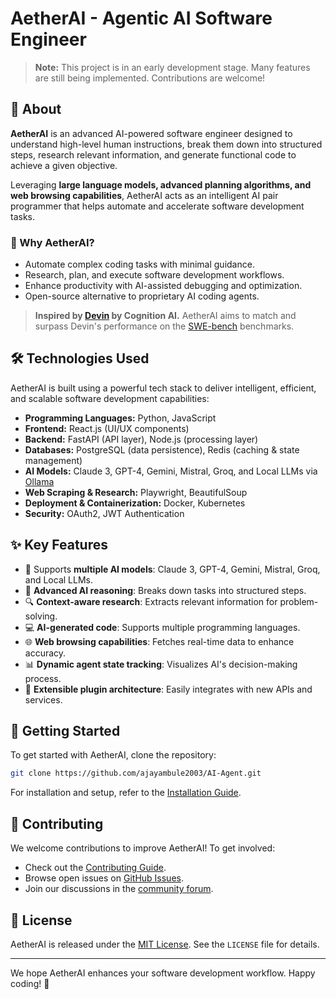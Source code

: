 # AetherAI - Agentic AI Software Engineer


> **Note:** This project is in an early development stage. Many features are still being implemented. Contributions are welcome!

## 🚀 About

**AetherAI** is an advanced AI-powered software engineer designed to understand high-level human instructions, break them down into structured steps, research relevant information, and generate functional code to achieve a given objective.

Leveraging **large language models, advanced planning algorithms, and web browsing capabilities**, AetherAI acts as an intelligent AI pair programmer that helps automate and accelerate software development tasks.

### 🌟 Why AetherAI?
- Automate complex coding tasks with minimal guidance.
- Research, plan, and execute software development workflows.
- Enhance productivity with AI-assisted debugging and optimization.
- Open-source alternative to proprietary AI coding agents.

> **Inspired by [Devin](https://www.cognition-labs.com/introducing-devin) by Cognition AI.** AetherAI aims to match and surpass Devin's performance on the [SWE-bench](https://www.swebench.com/) benchmarks.

## 🛠️ Technologies Used

AetherAI is built using a powerful tech stack to deliver intelligent, efficient, and scalable software development capabilities:

- **Programming Languages:** Python, JavaScript
- **Frontend:** React.js (UI/UX components)
- **Backend:** FastAPI (API layer), Node.js (processing layer)
- **Databases:** PostgreSQL (data persistence), Redis (caching & state management)
- **AI Models:** Claude 3, GPT-4, Gemini, Mistral, Groq, and Local LLMs via [Ollama](https://ollama.com)
- **Web Scraping & Research:** Playwright, BeautifulSoup
- **Deployment & Containerization:** Docker, Kubernetes
- **Security:** OAuth2, JWT Authentication

## ✨ Key Features

- 🤖 Supports **multiple AI models**: Claude 3, GPT-4, Gemini, Mistral, Groq, and Local LLMs.
- 🧠 **Advanced AI reasoning**: Breaks down tasks into structured steps.
- 🔍 **Context-aware research**: Extracts relevant information for problem-solving.
- 💻 **AI-generated code**: Supports multiple programming languages.
- 🌐 **Web browsing capabilities**: Fetches real-time data to enhance accuracy.
- 📊 **Dynamic agent state tracking**: Visualizes AI's decision-making process.
- 🔌 **Extensible plugin architecture**: Easily integrates with new APIs and services.

## 🚀 Getting Started

To get started with AetherAI, clone the repository:

```bash
git clone https://github.com/ajayambule2003/AI-Agent.git
```

For installation and setup, refer to the [Installation Guide](docs/installation.md).

## 🤝 Contributing

We welcome contributions to improve AetherAI! To get involved:
- Check out the [Contributing Guide](CONTRIBUTING.md).
- Browse open issues on [GitHub Issues](https://github.com/AI-Agent/ajayambule2003/issues).
- Join our discussions in the [community forum](https://github.com/AI-Agent/ajayambule2003/discussions).

## 📜 License

AetherAI is released under the [MIT License](https://opensource.org/licenses/MIT). See the `LICENSE` file for details.

---

We hope AetherAI enhances your software development workflow. Happy coding! 🚀 


